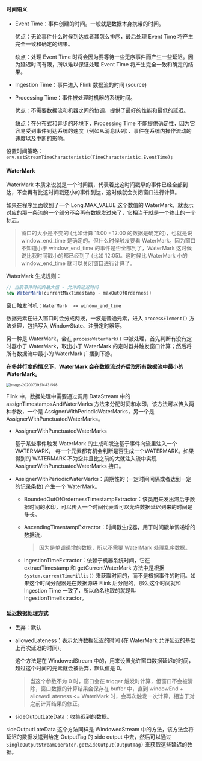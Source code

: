 #### 时间语义

* Event Time：事件创建的时间。一般就是数据本身携带的时间。

  优点：无论事件什么时候到达或者其怎么排序，最后处理 Event Time 将产生完全一致和确定的结果。

  缺点：处理 Event Time 时将会因为要等待一些无序事件而产生一些延迟。因为延迟时间有限，所以难以保证处理 Event Time 将产生完全一致和确定的结果。

* Ingestion Time：事件进入 Flink 数据流的时间 (source)

* Processing Time：事件被处理时机器的系统时间。

  优点：不需要数据流和机器之间的协调，提供了最好的性能和最低的延迟。

  缺点：在分布式和异步的环境下，Processing Time 不能提供确定性，因为它容易受到事件到达系统的速度（例如从消息队列）、事件在系统内操作流动的速度以及中断的影响。

设置时间策略：`env.setStreamTimeCharacteristic(TimeCharacteristic.EventTime);`

#### WaterMark

WaterMark 本质来说就是一个时间戳，代表着比这时间戳早的事件已经全部到达，不会再有比这时间戳还小的事件到达，这时候就会关闭窗口进行计算。

如果在程序里面收到了一个 Long.MAX_VALUE 这个数值的 WaterMark，就表示对应的那一条流的一个部分不会再有数据发过来了，它相当于就是一个终止的一个标志。

> 窗口的大小是不变的 (比如计算 11:00 - 12:00 的数据是确定的)，也就是说 window_end_time 是确定的。但什么时候触发要看 WaterMark。因为窗口不知道小于 window_end_time 的事件是否全部到了，WaterMark 这时候说比我时间戳小的都已经到了 (比如 12:05)。这时候比 WaterMark 小的 window_end_time 就可以关闭窗口进行计算了。

WaterMark 生成规则：

```java
// 当前事件时间的最大值 - 允许的延迟时间
new WaterMark(currentMaxTimestamp - maxOutOfOrderness)
```

窗口触发时机：`WaterMark  >= window_end_time`

数据元素在进入窗口时会分成两拨，一波是普通元素，进入 `processElement()` 方法处理，包括写入 WindowState、注册定时器等。

另一种是 WaterMark，会在 `processWaterMark()` 中被处理，首先判断有没有定时器小于 WaterMark，取出小于 WaterMark 的定时器并触发窗口计算；然后将所有数据流中最小的 WaterMark 广播到下游。

**在多并行度的情况下，WaterMark 会在数据流对齐后取所有数据流中最小的 WaterMark。**

<img src="/Users/licheng/Documents/Typora/Picture/image-20200709214431598.png" alt="image-20200709214431598" style="zoom: 67%;" />

Flink 中，数据处理中需要通过调用 DataStream 中的 assignTimestampsAndWaterMarks 方法来分配时间和水印，该方法可以传入两种参数，一个是 AssignerWithPeriodicWaterMarks，另一个是 AssignerWithPunctuatedWaterMarks。

* AssignerWithPunctuatedWaterMarks

   基于某些事件触发 WaterMark 的生成和发送基于事件向流里注入一个 WATERMARK，  每一个元素都有机会判断是否生成一个WATERMARK。如果得到的 WATERMARK  不为空并且比之前的大就注入流中实现AssignerWithPunctuatedWaterMarks 接口。

* AssignerWithPeriodicWaterMarks：周期性的 (一定时间间隔或者达到一定的记录条数) 产生一个 WaterMark。

  * BoundedOutOfOrdernessTimestampExtractor：该类用来发出滞后于数据时间的水印，可以传入一个时间代表着可以允许数据延迟到来的时间是多长。

  * AscendingTimestampExtractor：时间戳生成器，用于时间戳单调递增的数据流，

    > 因为是单调递增的数据，所以不需要 WaterMark 处理乱序数据。

  * IngestionTimeExtractor：依赖于机器系统时间，它在 extractTimestamp 和 getCurrentWaterMark 方法中是根据 `System.currentTimeMillis()` 来获取时间的，而不是根据事件的时间。如果这个时间分配器是在数据源进 Flink 后分配的，那么这个时间就和 Ingestion Time 一致了，所以命名也取的就是叫 IngestionTimeExtractor。

#### 延迟数据处理方式

* 丢弃：默认

* allowedLateness：表示允许数据延迟的时间 (在 WaterMark 允许延迟的基础上再次延迟的时间)。

  这个方法是在 WindowedStream 中的，用来设置允许窗口数据延迟的时间，超过这个时间的元素就会被丢弃，默认值是 0。

  > 当这个参数不为 0 时，窗口会在 trigger 触发时计算，但窗口不会被清除，窗口数据的计算结果会保存在 buffer 中，直到 windowEnd + allowedLateness <= WaterMark 时，会再次触发一次计算，相当于对之前计算结果的修正。

*  sideOutputLateData：收集迟到的数据。

  sideOutputLateData 这个方法同样是 WindowedStream 中的方法，该方法会将延迟的数据发送到给定 OutputTag 的 side output 中去，然后可以通过 `SingleOutputStreamOperator.getSideOutput(OutputTag)` 来获取这些延迟的数据。